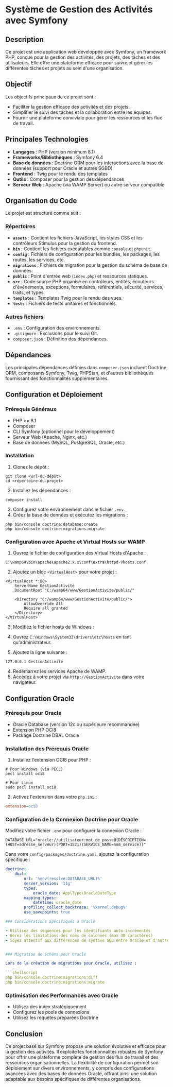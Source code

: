 # Système de Gestion des Activités avec Symfony

## Description

Ce projet est une application web développée avec Symfony, un framework PHP, conçue pour la gestion des activités, des projets, des tâches et des utilisateurs. Elle offre une plateforme efficace pour suivre et gérer les différentes tâches et projets au sein d'une organisation.

## Objectif

Les objectifs principaux de ce projet sont :

- Faciliter la gestion efficace des activités et des projets.
- Simplifier le suivi des tâches et la collaboration entre les équipes.
- Fournir une plateforme conviviale pour gérer les ressources et les flux de travail.


## Principales Technologies

- **Langages** : PHP (version minimum 8.1)
- **Frameworks/Bibliothèques** : Symfony 6.4
- **Base de données** : Doctrine ORM pour les interactions avec la base de données (support pour Oracle et autres SGBD)
- **Frontend** : Twig pour le rendu des templates
- **Outils** : Composer pour la gestion des dépendances
- **Serveur Web** : Apache (via WAMP Server) ou autre serveur compatible


## Organisation du Code

Le projet est structuré comme suit :

### Répertoires

- **`assets`** : Contient les fichiers JavaScript, les styles CSS et les contrôleurs Stimulus pour la gestion du frontend.
- **`bin`** : Contient les fichiers exécutables comme `console` et `phpunit`.
- **`config`** : Fichiers de configuration pour les bundles, les packages, les routes, les services, etc.
- **`migrations`** : Fichiers de migration pour la gestion du schéma de base de données.
- **`public`** : Point d'entrée web (`index.php`) et ressources statiques.
- **`src`** : Code source PHP organisé en contrôleurs, entités, écouteurs d'événements, exceptions, formulaires, référentiels, sécurité, services, traits, et types.
- **`templates`** : Templates Twig pour le rendu des vues.
- **`tests`** : Fichiers de tests unitaires et fonctionnels.


### Autres fichiers

- `.env` : Configuration des environnements.
- `.gitignore` : Exclusions pour le suivi Git.
- `composer.json` : Définition des dépendances.


## Dépendances

Les principales dépendances définies dans `composer.json` incluent Doctrine ORM, composants Symfony, Twig, PHPStan, et d'autres bibliothèques fournissant des fonctionnalités supplémentaires.

## Configuration et Déploiement

### Prérequis Généraux

- PHP >= 8.1
- Composer
- CLI Symfony (optionnel pour le développement)
- Serveur Web (Apache, Nginx, etc.)
- Base de données (MySQL, PostgreSQL, Oracle, etc.)


### Installation

1. Clonez le dépôt :

```shellscript
git clone <url-du-dépôt>
cd <répertoire-du-projet>
```


2. Installez les dépendances :

```shellscript
composer install
```


3. Configurez votre environnement dans le fichier `.env`.
4. Créez la base de données et exécutez les migrations :

```shellscript
php bin/console doctrine:database:create
php bin/console doctrine:migrations:migrate
```




### Configuration avec Apache et Virtual Hosts sur WAMP

1. Ouvrez le fichier de configuration des Virtual Hosts d'Apache :

```plaintext
C:\wamp64\bin\apache\apache2.x.x\conf\extra\httpd-vhosts.conf
```


2. Ajoutez un bloc `<VirtualHost>` pour votre projet :

```plaintext
<VirtualHost *:80>
    ServerName GestionActivite
    DocumentRoot "C:/wamp64/www/GestionActivite/public/"
    
    <Directory "C:/wamp64/www/GestionActivite/public/">
        AllowOverride All
        Require all granted
    </Directory>
</VirtualHost>
```


3. Modifiez le fichier hosts de Windows :

1. Ouvrez `C:\Windows\System32\drivers\etc\hosts` en tant qu'administrateur.
2. Ajoutez la ligne suivante :

```plaintext
127.0.0.1 GestionActivite
```





4. Redémarrez les services Apache de WAMP.
5. Accédez à votre projet via `http://GestionActivite` dans votre navigateur.


## Configuration Oracle

### Prérequis pour Oracle

- Oracle Database (version 12c ou supérieure recommandée)
- Extension PHP OCI8
- Package Doctrine DBAL Oracle


### Installation des Prérequis Oracle

1. Installez l'extension OCI8 pour PHP :

```shellscript
# Pour Windows (via PECL)
pecl install oci8

# Pour Linux
sudo pecl install oci8
```


2. Activez l'extension dans votre `php.ini` :

```ini
extension=oci8
```




### Configuration de la Connexion Doctrine pour Oracle

Modifiez votre fichier `.env` pour configurer la connexion Oracle :

```plaintext
DATABASE_URL="oracle://utilisateur:mot_de_passe@(DESCRIPTION=(HOST=adresse_serveur)(PORT=1521)(SERVICE_NAME=nom_service))"
```

Dans votre `config/packages/doctrine.yaml`, ajoutez la configuration spécifique :

```yaml
doctrine:
    dbal:
        url: '%env(resolve:DATABASE_URL)%'
        server_version: '11g'
        types:
            oracle_date: App\Type\OracleDateType
        mapping_types:
            datetime: oracle_date
        profiling_collect_backtrace: '%kernel.debug%'
        use_savepoints: true

### Considérations Spécifiques à Oracle

- Utilisez des séquences pour les identifiants auto-incrémentés
- Gérez les limitations des noms de colonnes (max 30 caractères)
- Soyez attentif aux différences de syntaxe SQL entre Oracle et d'autres bases


### Migration de Schéma pour Oracle

Lors de la création de migrations pour Oracle, utilisez :

```shellscript
php bin/console doctrine:migrations:diff
php bin/console doctrine:migrations:migrate
```

### Optimisation des Performances avec Oracle

- Utilisez des index stratégiquement
- Configurez les pools de connexions
- Utilisez les requêtes préparées Doctrine


## Conclusion

Ce projet basé sur Symfony propose une solution évolutive et efficace pour la gestion des activités. Il exploite les fonctionnalités robustes de Symfony pour offrir une plateforme complète de gestion des flux de travail et des ressources organisationnelles. La flexibilité de configuration permet son déploiement sur divers environnements, y compris des configurations avancées avec des bases de données Oracle, offrant ainsi une solution adaptable aux besoins spécifiques de différentes organisations.